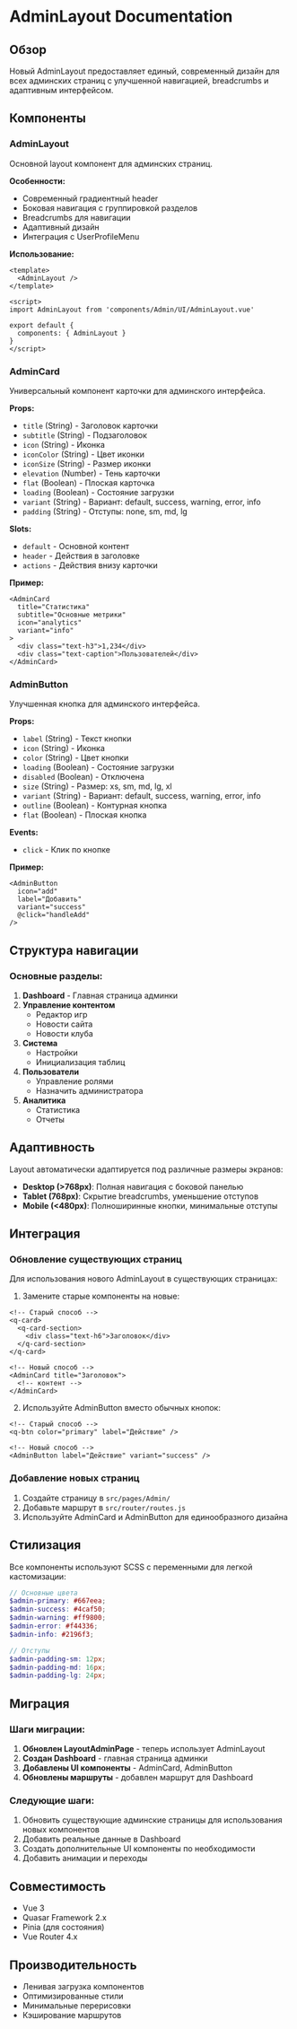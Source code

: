 # AdminLayout Documentation

## Обзор

Новый AdminLayout предоставляет единый, современный дизайн для всех админских страниц с улучшенной навигацией, breadcrumbs и адаптивным интерфейсом.

## Компоненты

### AdminLayout

Основной layout компонент для админских страниц.

**Особенности:**
- Современный градиентный header
- Боковая навигация с группировкой разделов
- Breadcrumbs для навигации
- Адаптивный дизайн
- Интеграция с UserProfileMenu

**Использование:**
```vue
<template>
  <AdminLayout />
</template>

<script>
import AdminLayout from 'components/Admin/UI/AdminLayout.vue'

export default {
  components: { AdminLayout }
}
</script>
```

### AdminCard

Универсальный компонент карточки для админского интерфейса.

**Props:**
- `title` (String) - Заголовок карточки
- `subtitle` (String) - Подзаголовок
- `icon` (String) - Иконка
- `iconColor` (String) - Цвет иконки
- `iconSize` (String) - Размер иконки
- `elevation` (Number) - Тень карточки
- `flat` (Boolean) - Плоская карточка
- `loading` (Boolean) - Состояние загрузки
- `variant` (String) - Вариант: default, success, warning, error, info
- `padding` (String) - Отступы: none, sm, md, lg

**Slots:**
- `default` - Основной контент
- `header` - Действия в заголовке
- `actions` - Действия внизу карточки

**Пример:**
```vue
<AdminCard
  title="Статистика"
  subtitle="Основные метрики"
  icon="analytics"
  variant="info"
>
  <div class="text-h3">1,234</div>
  <div class="text-caption">Пользователей</div>
</AdminCard>
```

### AdminButton

Улучшенная кнопка для админского интерфейса.

**Props:**
- `label` (String) - Текст кнопки
- `icon` (String) - Иконка
- `color` (String) - Цвет кнопки
- `loading` (Boolean) - Состояние загрузки
- `disabled` (Boolean) - Отключена
- `size` (String) - Размер: xs, sm, md, lg, xl
- `variant` (String) - Вариант: default, success, warning, error, info
- `outline` (Boolean) - Контурная кнопка
- `flat` (Boolean) - Плоская кнопка

**Events:**
- `click` - Клик по кнопке

**Пример:**
```vue
<AdminButton
  icon="add"
  label="Добавить"
  variant="success"
  @click="handleAdd"
/>
```

## Структура навигации

### Основные разделы:
1. **Dashboard** - Главная страница админки
2. **Управление контентом**
   - Редактор игр
   - Новости сайта
   - Новости клуба
3. **Система**
   - Настройки
   - Инициализация таблиц
4. **Пользователи**
   - Управление ролями
   - Назначить администратора
5. **Аналитика**
   - Статистика
   - Отчеты

## Адаптивность

Layout автоматически адаптируется под различные размеры экранов:

- **Desktop (>768px)**: Полная навигация с боковой панелью
- **Tablet (768px)**: Скрытие breadcrumbs, уменьшение отступов
- **Mobile (<480px)**: Полноширинные кнопки, минимальные отступы

## Интеграция

### Обновление существующих страниц

Для использования нового AdminLayout в существующих страницах:

1. Замените старые компоненты на новые:
```vue
<!-- Старый способ -->
<q-card>
  <q-card-section>
    <div class="text-h6">Заголовок</div>
  </q-card-section>
</q-card>

<!-- Новый способ -->
<AdminCard title="Заголовок">
  <!-- контент -->
</AdminCard>
```

2. Используйте AdminButton вместо обычных кнопок:
```vue
<!-- Старый способ -->
<q-btn color="primary" label="Действие" />

<!-- Новый способ -->
<AdminButton label="Действие" variant="success" />
```

### Добавление новых страниц

1. Создайте страницу в `src/pages/Admin/`
2. Добавьте маршрут в `src/router/routes.js`
3. Используйте AdminCard и AdminButton для единообразного дизайна

## Стилизация

Все компоненты используют SCSS с переменными для легкой кастомизации:

```scss
// Основные цвета
$admin-primary: #667eea;
$admin-success: #4caf50;
$admin-warning: #ff9800;
$admin-error: #f44336;
$admin-info: #2196f3;

// Отступы
$admin-padding-sm: 12px;
$admin-padding-md: 16px;
$admin-padding-lg: 24px;
```

## Миграция

### Шаги миграции:

1. **Обновлен LayoutAdminPage** - теперь использует AdminLayout
2. **Создан Dashboard** - главная страница админки
3. **Добавлены UI компоненты** - AdminCard, AdminButton
4. **Обновлены маршруты** - добавлен маршрут для Dashboard

### Следующие шаги:

1. Обновить существующие админские страницы для использования новых компонентов
2. Добавить реальные данные в Dashboard
3. Создать дополнительные UI компоненты по необходимости
4. Добавить анимации и переходы

## Совместимость

- Vue 3
- Quasar Framework 2.x
- Pinia (для состояния)
- Vue Router 4.x

## Производительность

- Ленивая загрузка компонентов
- Оптимизированные стили
- Минимальные перерисовки
- Кэширование маршрутов
